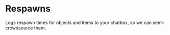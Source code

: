 # Respawns
Logs respawn times for objects and items to your chatbox, so we can semi-crowdsource them.